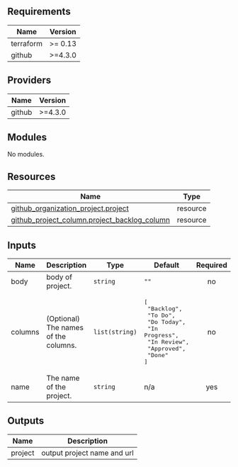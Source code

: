 <!-- markdown-link-check-disable -->
<!-- BEGIN_TF_DOCS -->
## Requirements

| Name | Version |
|------|---------|
| terraform | >= 0.13 |
| github | >=4.3.0 |

## Providers

| Name | Version |
|------|---------|
| github | >=4.3.0 |

## Modules

No modules.

## Resources

| Name | Type |
|------|------|
| [github_organization_project.project](https://registry.terraform.io/providers/integrations/github/latest/docs/resources/organization_project) | resource |
| [github_project_column.project_backlog_column](https://registry.terraform.io/providers/integrations/github/latest/docs/resources/project_column) | resource |

## Inputs

| Name | Description | Type | Default | Required |
|------|-------------|------|---------|:--------:|
| body | body of project. | `string` | `""` | no |
| columns | (Optional) The names of the columns. | `list(string)` | <pre>[<br>  "Backlog",<br>  "To Do",<br>  "Do Today",<br>  "In Progress",<br>  "In Review",<br>  "Approved",<br>  "Done"<br>]</pre> | no |
| name | The name of the project. | `string` | n/a | yes |

## Outputs

| Name | Description |
|------|-------------|
| project | output project name and url |
<!-- END_TF_DOCS -->
<!-- markdown-link-check-enable -->